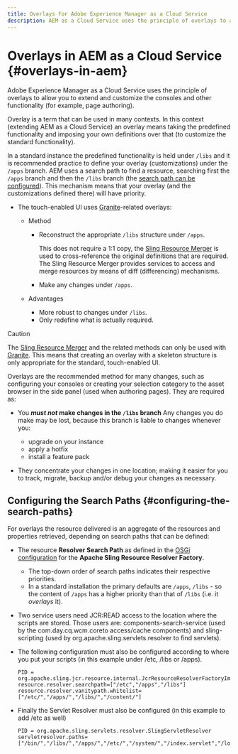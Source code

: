 ```yaml
---
title: Overlays for Adobe Experience Manager as a Cloud Service
description: AEM as a Cloud Service uses the principle of overlays to allow you to extend and customize the consoles and other functionality
---
```


# Overlays in AEM as a Cloud Service {#overlays-in-aem}

Adobe Experience Manager as a Cloud Service uses the principle of overlays to allow you to extend and customize the consoles and other functionality (for example, page authoring).

<!--
Adobe Experience Manager as a Cloud Service uses the principle of overlays to allow you to extend and customize the [consoles](/help/sites-developing/customizing-consoles-touch.md) and other functionality (for example, [page authoring](/help/sites-developing/customizing-page-authoring-touch.md)).
-->

Overlay is a term that can be used in many contexts. In this context (extending AEM as a Cloud Service) an overlay means taking the predefined functionality and imposing your own definitions over that (to customize the standard functionality).

In a standard instance the predefined functionality is held under `/libs` and it is recommended practice to define your overlay (customizations) under the `/apps` branch. AEM uses a search path to find a resource, searching first the `/apps` branch and then the `/libs` branch (the [search path can be configured](#configuring-the-search-paths)). This mechanism means that your overlay (and the customizations defined there) will have priority.

* The touch-enabled UI uses [Granite](https://helpx.adobe.com/experience-manager/6-5/sites/developing/using/reference-materials/granite-ui/api/index.html)-related overlays:

    * Method

        * Reconstruct the appropriate `/libs` structure under `/apps`.

          This does not require a 1:1 copy, the [Sling Resource Merger](/help/sites-developing/sling-resource-merger.md) is used to cross-reference the original definitions that are required. The Sling Resource Merger provides services to access and merge resources by means of diff (differencing) mechanisms.

        * Make any changes under `/apps`.

    * Advantages

        * More robust to changes under `/libs`.
        * Only redefine what is actually required.

<!-- Still links to reference material in 6.5 -->

>[!CAUTION]
>
>The [Sling Resource Merger](/help/sites-developing/sling-resource-merger.md) and the related methods can only be used with [Granite](https://helpx.adobe.com/experience-manager/6-5/sites/developing/using/reference-materials/granite-ui/api/index.html). This means that creating an overlay with a skeleton structure is only appropriate for the standard, touch-enabled UI.

Overlays are the recommended method for many changes, such as configuring your consoles or creating your selection category to the asset browser in the side panel (used when authoring pages). They are required as:

<!--
Overlays are the recommended method for many changes, such as [configuring your consoles](/help/sites-developing/customizing-consoles-touch.md#create-a-custom-console) or [creating your selection category to the asset browser in the side panel](/help/sites-developing/customizing-page-authoring-touch.md#add-new-selection-category-to-asset-browser) (used when authoring pages). They are required as:
-->

* You ***must not* make changes in the `/libs` branch**
  Any changes you do make may be lost, because this branch is liable to changes whenever you:

  * upgrade on your instance
  * apply a hotfix
  * install a feature pack

* They concentrate your changes in one location; making it easier for you to track, migrate, backup and/or debug your changes as necessary.

## Configuring the Search Paths {#configuring-the-search-paths}

For overlays the resource delivered is an aggregate of the resources and properties retrieved, depending on search paths that can be defined:

* The resource **Resolver Search Path** as defined in the [OSGi configuration](/help/implementing/deploying/configuring-osgi.md) for the **Apache Sling Resource Resolver Factory**.

  * The top-down order of search paths indicates their respective priorities.
  * In a standard installation the primary defaults are `/apps`, `/libs` - so the content of `/apps` has a higher priority than that of `/libs` (i.e. it *overlays* it).

* Two service users need JCR:READ access to the location where the scripts are stored. Those users are: components-search-service (used by the com.day.cq.wcm.coreto access/cache components) and sling-scripting (used by org.apache.sling.servlets.resolver to find servlets).
* The following configuration must also be configured according to where you put your scripts (in this example under /etc, /libs or /apps).

  ```
  PID = org.apache.sling.jcr.resource.internal.JcrResourceResolverFactoryImpl
  resource.resolver.searchpath=["/etc","/apps","/libs"]
  resource.resolver.vanitypath.whitelist=["/etc/","/apps/","/libs/","/content/"]
  ```

* Finally the Servlet Resolver must also be configured (in this example to add /etc as well)

  ```
  PID = org.apache.sling.servlets.resolver.SlingServletResolver
  servletresolver.paths=["/bin/","/libs/","/apps/","/etc/","/system/","/index.servlet","/login.servlet","/services/"]
  ```

<!--
## Example of Usage {#example-of-usage}

Some examples are covered when:

* [Customizing the Consoles](/help/sites-developing/customizing-consoles-touch.md)
* [Customizing Page Authoring](/help/sites-developing/customizing-page-authoring-touch.md)
-->